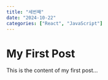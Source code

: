 ```yaml
---
title: "세번째"
date: "2024-10-22"
categories: ["React", "JavaScript"]
---
```


# My First Post

This is the content of my first post...